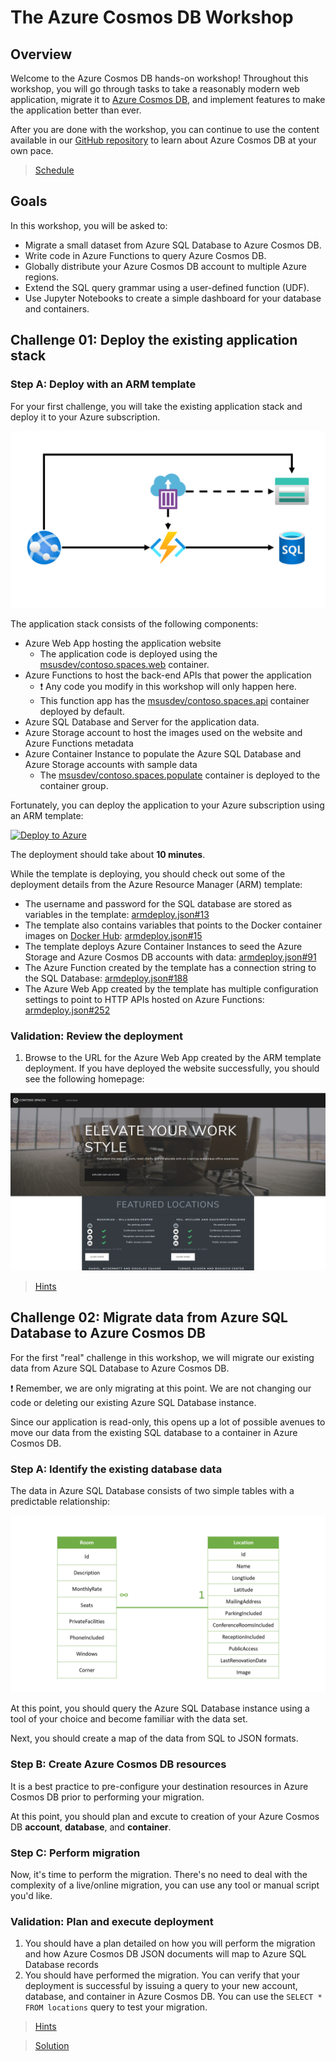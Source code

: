# The Azure Cosmos DB Workshop

## Overview

Welcome to the Azure Cosmos DB hands-on workshop! Throughout this workshop, you will go through tasks to take a reasonably modern web application, migrate it to [Azure Cosmos DB](https://azure.microsoft.com/services/cosmos-db/), and implement features to make the application better than ever.

After you are done with the workshop, you can continue to use the content available in our [GitHub repository](https://github.com/msusdev/cosmosdb_app_modernization) to learn about Azure Cosmos DB at your own pace.

> [Schedule](.\schedule\readme.md)

## Goals

In this workshop, you will be asked to:

- Migrate a small dataset from Azure SQL Database to Azure Cosmos DB.
- Write code in Azure Functions to query Azure Cosmos DB.
- Globally distribute your Azure Cosmos DB account to multiple Azure regions.
- Extend the SQL query grammar using a user-defined function (UDF).
- Use Jupyter Notebooks to create a simple dashboard for your database and containers.

## Challenge 01: Deploy the existing application stack

### Step A: Deploy with an ARM template

For your first challenge, you will take the existing application stack and deploy it to your Azure subscription.

![Existing application architecture](./media/01-arch.png)

The application stack consists of the following components:

- Azure Web App hosting the application website
  - The application code is deployed using the [msusdev/contoso.spaces.web](https://hub.docker.com/r/msusdev/contoso.spaces.web) container.
- Azure Functions to host the back-end APIs that power the application
  - ❗ Any code you modify in this workshop will only happen here.
  - This function app has the [msusdev/contoso.spaces.api](https://hub.docker.com/r/msusdev/contoso.spaces.api) container deployed by default.
- Azure SQL Database and Server for the application data.
- Azure Storage account to host the images used on the website and Azure Functions metadata
- Azure Container Instance to populate the Azure SQL Database and Azure Storage accounts with sample data
  - The [msusdev/contoso.spaces.populate](https://hub.docker.com/r/msusdev/contoso.spaces.populate) container is deployed to the container group.

Fortunately, you can deploy the application to your Azure subscription using an ARM template:

[![Deploy to Azure](https://docs.microsoft.com/en-us/azure/templates/media/deploy-to-azure.svg)](https://portal.azure.com/#create/Microsoft.Template/uri/https%3A%2F%2Fraw.githubusercontent.com%2FMSUSDEV%2Fcosmosdb_app_modernization%2Fmaster%2Farmdeploy.json)

The deployment should take about **10 minutes**.

While the template is deploying, you should check out some of the deployment details from the Azure Resource Manager (ARM) template:

- The username and password for the SQL database are stored as variables in the template: [armdeploy.json#13](https://github.com/MSUSDEV/cosmosdb_app_modernization/blob/fb8685af8a93301801d9f612b35c9dd791de2d79/armdeploy.json#L13)
- The template also contains variables that points to the Docker container images on [Docker Hub](https://hub.docker.com/r/msusdev): [armdeploy.json#15](https://github.com/MSUSDEV/cosmosdb_app_modernization/blob/fb8685af8a93301801d9f612b35c9dd791de2d79/armdeploy.json#L15)
- The template deploys Azure Container Instances to seed the Azure Storage and Azure Cosmos DB accounts with data: [armdeploy.json#91](https://github.com/MSUSDEV/cosmosdb_app_modernization/blob/fb8685af8a93301801d9f612b35c9dd791de2d79/armdeploy.json#L91)
- The Azure Function created by the template has a connection string to the SQL Database: [armdeploy.json#188](https://github.com/MSUSDEV/cosmosdb_app_modernization/blob/fb8685af8a93301801d9f612b35c9dd791de2d79/armdeploy.json#L188)
- The Azure Web App created by the template has multiple configuration settings to point to HTTP APIs hosted on Azure Functions: [armdeploy.json#252](https://github.com/MSUSDEV/cosmosdb_app_modernization/blob/fb8685af8a93301801d9f612b35c9dd791de2d79/armdeploy.json#L252)

### Validation: Review the deployment

1. Browse to the URL for the Azure Web App created by the ARM template deployment. If you have deployed the website successfully, you should see the following homepage:

![Contoso Spaces homepage](./media/01-validation.png)

> [Hints](./hints/01-deploy/)

## Challenge 02: Migrate data from Azure SQL Database to Azure Cosmos DB

For the first "real" challenge in this workshop, we will migrate our existing data from Azure SQL Database to Azure Cosmos DB.

❗ Remember, we are only migrating at this point. We are not changing our code or deleting our existing Azure SQL Database instance.

Since our application is read-only, this opens up a lot of possible avenues to move our data from the existing SQL database to a container in Azure Cosmos DB.

### Step A: Identify the existing database data

The data in Azure SQL Database consists of two simple tables with a predictable relationship:

![Database schema](./media/02-schema.png)

At this point, you should query the Azure SQL Database instance using a tool of your choice and become familiar with the data set.

Next, you should create a map of the data from SQL to JSON formats.

### Step B: Create Azure Cosmos DB resources

It is a best practice to pre-configure your destination resources in Azure Cosmos DB prior to performing your migration.

At this point, you should plan and excute to creation of your Azure Cosmos DB **account**, **database**, and **container**.

### Step C: Perform migration

Now, it's time to perform the migration. There's no need to deal with the complexity of a live/online migration, you can use any tool or manual script you'd like.

### Validation: Plan and execute deployment

1. You should have a plan detailed on how you will perform the migration and how Azure Cosmos DB JSON documents will map to Azure SQL Database records
1. You should have performed the migration. You can verify that your deployment is successful by issuing a query to your new account, database, and container in Azure Cosmos DB. You can use the ``SELECT * FROM locations`` query to test your migration.

> [Hints](./hints/02-migrate/)

> [Solution](./solutions/02-migrate/)
